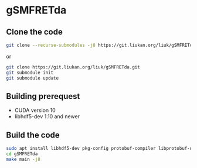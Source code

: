 # gSMFRETda

## Clone the code
```bash
git clone --recurse-submodules -j8 https://git.liukan.org/liuk/gSMFRETda.git
```
or
```bash
git clone https://git.liukan.org/liuk/gSMFRETda.git
git submodule init
git submodule update
```
## Building prerequest
* CUDA version 10 
* libhdf5-dev 1.10 and newer 

## Build the code
```bash
sudo apt install libhdf5-dev pkg-config protobuf-compiler libprotobuf-dev libnanomsg-dev 
cd gSMFRETda
make main -j8
```
